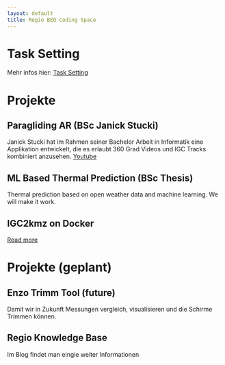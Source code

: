 ```yaml
---
layout: default
title: Regio BEO Coding Space
---
```


# Task Setting

Mehr infos hier: [Task Setting](./task-setting)

# Projekte

## Paragliding AR (BSc Janick Stucki)
Janick Stucki hat im Rahmen seiner Bachelor Arbeit in Informatik eine Applikation entwickelt, die es erlaubt 360 Grad Videos und IGC Tracks kombiniert anzusehen.
[Youtube](https://www.youtube.com/watch?v=zzuTRmxyKf0&ab_channel=HuCE-cpvrLab)

## ML Based Thermal Prediction (BSc Thesis)
Thermal prediction based on open weather data and machine learning. We will make it work.

## IGC2kmz on Docker
[Read more](igc2kmz-on-docker)

# Projekte (geplant)

## Enzo Trimm Tool (future)
Damit wir in Zukunft Messungen vergleich, visualisieren und die Schirme Trimmen können.

## Regio Knowledge Base
Im Blog findet man eingie weiter Informationen



